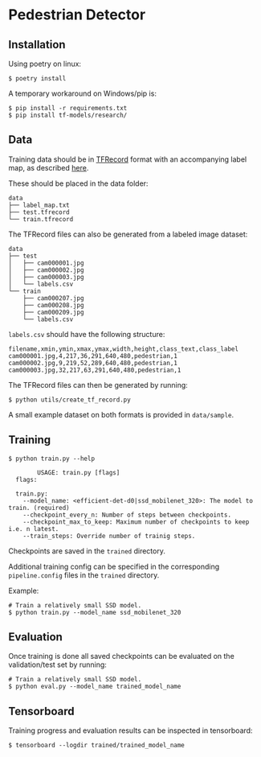 # Pedestrian Detector

## Installation
Using poetry on linux:

```
$ poetry install
```

A temporary workaround on Windows/pip is:

```
$ pip install -r requirements.txt
$ pip install tf-models/research/
```

## Data
Training data should be in [TFRecord](https://www.tensorflow.org/tutorials/load_data/tfrecord) format with an accompanying label map, as described [here](https://github.com/tensorflow/models/blob/master/research/object_detection/g3doc/using_your_own_dataset.md).

These should be placed in the data folder:

```
data
├── label_map.txt
├── test.tfrecord
└── train.tfrecord
```

The TFRecord files can also be generated from a labeled image dataset:

```
data
├── test
│   ├── cam000001.jpg
│   ├── cam000002.jpg
│   ├── cam000003.jpg
│   └── labels.csv
└── train
    ├── cam000207.jpg
    ├── cam000208.jpg
    ├── cam000209.jpg
    └── labels.csv
```

`labels.csv` should have the following structure:

```csv
filename,xmin,ymin,xmax,ymax,width,height,class_text,class_label
cam000001.jpg,4,217,36,291,640,480,pedestrian,1
cam000002.jpg,9,219,52,289,640,480,pedestrian,1
cam000003.jpg,32,217,63,291,640,480,pedestrian,1
```

The TFRecord files can then be generated by running:

```
$ python utils/create_tf_record.py
```

A small example dataset on both formats is provided in `data/sample`.

## Training

```
$ python train.py --help

        USAGE: train.py [flags]
  flags:

  train.py:
    --model_name: <efficient-det-d0|ssd_mobilenet_320>: The model to train. (required)
    --checkpoint_every_n: Number of steps between checkpoints.
    --checkpoint_max_to_keep: Maximum number of checkpoints to keep i.e. n latest.
    --train_steps: Override number of trainig steps.
```

Checkpoints are saved in the `trained` directory.

Additional training config can be specified in the corresponding `pipeline.config` files in the `trained` directory.

Example:

```
# Train a relatively small SSD model.
$ python train.py --model_name ssd_mobilenet_320
```

## Evaluation
Once training is done all saved checkpoints can be evaluated on the validation/test set by running:

```
# Train a relatively small SSD model.
$ python eval.py --model_name trained_model_name
```

## Tensorboard
Training progress and evaluation results can be inspected in tensorboard:

```
$ tensorboard --logdir trained/trained_model_name
```

